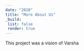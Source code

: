 ```yaml
---
date: "2020"
title: "More About Us"
_build:
 list: false
 render: true
---
```


This project was a vision of Varsha


